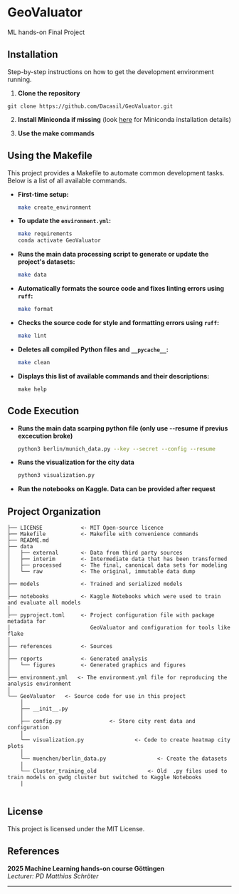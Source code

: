 # GeoValuator

ML hands-on Final Project

## Installation
Step-by-step instructions on how to get the development environment running.

1. **Clone the repository**
```
git clone https://github.com/Dacasil/GeoValuator.git
```
2. **Install Miniconda if missing** (look [here](https://www.anaconda.com/docs/getting-started/miniconda/install#linux-terminal-installer) for Miniconda installation details)

4. **Use the make commands**

## Using the Makefile

This project provides a Makefile to automate common development tasks. Below is a list of all available commands.


- **First-time setup:**
    ```bash
    make create_environment
    ```

-   **To update the `environment.yml`:**
    ```bash
    make requirements
    conda activate GeoValuator
    ```
-   **Runs the main data processing script to generate or update the project's datasets:**
    ```bash
    make data
    ```

-   **Automatically formats the source code and fixes linting errors using `ruff`:**
    ```bash
    make format
    ```
-   **Checks the source code for style and formatting errors using `ruff`:**
    ```bash
    make lint
    ```

-   **Deletes all compiled Python files and `__pycache__`:**
    ```bash
    make clean
    ```

-   **Displays this list of available commands and their descriptions:**
    ```
    make help
    ```

## Code Execution
  
-   **Runs the main data scarping python file (only use --resume if previus excecution broke)**
    ```bash
    python3 berlin/munich_data.py --key --secret --config --resume
    ```

-   **Runs the visualization for the city data**
    ```bash
    python3 visualization.py
    ```
    
-   **Run the notebooks on Kaggle. Data can be provided after request**


## Project Organization
```
├── LICENSE            <- MIT Open-source licence
├── Makefile           <- Makefile with convenience commands
├── README.md          
├── data
│   ├── external       <- Data from third party sources
│   ├── interim        <- Intermediate data that has been transformed
│   ├── processed      <- The final, canonical data sets for modeling
│   └── raw            <- The original, immutable data dump
│
├── models             <- Trained and serialized models
│
├── notebooks          <- Kaggle Notebooks which were used to train and evaluate all models
│
├── pyproject.toml     <- Project configuration file with package metadata for 
│                         GeoValuator and configuration for tools like flake
│
├── references         <- Sources
│
├── reports            <- Generated analysis
│   └── figures        <- Generated graphics and figures
│
├── environment.yml   <- The environment.yml file for reproducing the analysis environment
│
└── GeoValuator   <- Source code for use in this project
    │
    ├── __init__.py 
    │
    ├── config.py               <- Store city rent data and configuration
    │
    └── visualization.py                <- Code to create heatmap city plots
    │
    └── muenchen/berlin_data.py                <- Create the datasets
    │
    └── Cluster_training_old                <- Old  .py files used to train models on gwdg cluster but switched to Kaggle Notebooks
    |
  
```

## License
This project is licensed under the MIT License.

## References

**2025 Machine Learning hands-on course Göttingen** \
*Lecturer: PD Matthias Schröter*


--------
